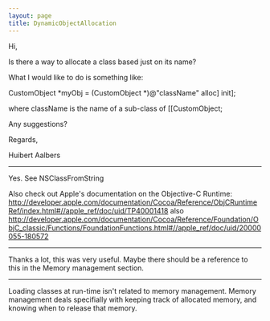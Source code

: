 ```yaml
---
layout: page
title: DynamicObjectAllocation
---
```


Hi,

Is there a way to allocate a class based just on its name?

What I would like to do is something like:

CustomObject *myObj = (CustomObject *)@"className" alloc] init];

where className is the name of a sub-class of [[CustomObject;

Any suggestions?

Regards,

Huibert Aalbers

----

Yes. See NSClassFromString

Also check out Apple's documentation on the Objective-C Runtime: 
http://developer.apple.com/documentation/Cocoa/Reference/ObjCRuntimeRef/index.html#//apple_ref/doc/uid/TP40001418
also
http://developer.apple.com/documentation/Cocoa/Reference/Foundation/ObjC_classic/Functions/FoundationFunctions.html#//apple_ref/doc/uid/20000055-180572

----

Thanks a lot, this was very useful. Maybe there should be a reference to this in the Memory management section.

----

Loading classes at run-time isn't related to memory management. Memory management deals specifially with keeping track of allocated memory, and knowing when to release that memory.

